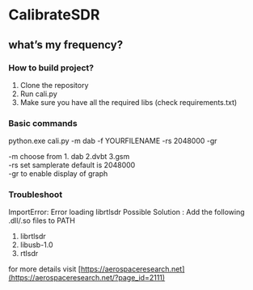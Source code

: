# CalibrateSDR
## what’s my frequency?

### How to build project?
1. Clone the repository
2. Run cali.py
3. Make sure you have all the required libs (check requirements.txt)

### Basic commands
python.exe cali.py -m dab -f YOURFILENAME -rs 2048000 -gr <br>

-m choose from  1. dab  2.dvbt  3.gsm <br>
-rs set samplerate default is 2048000  <br>
-gr to enable display of graph <br>

### Troubleshoot

ImportError: Error loading librtlsdr
Possible Solution : Add the following .dll/.so files to PATH
                    <ol>
                    <li>librtlsdr </li>
                    <li>libusb-1.0</li>
                    <li>rtlsdr</li>
                    </ol>


for more details visit [https://aerospaceresearch.net](https://aerospaceresearch.net/?page_id=2111)
